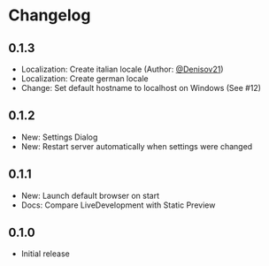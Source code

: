 # Changelog

## 0.1.3
* Localization: Create italian locale (Author: [@Denisov21](https://github.com/Denisov21))
* Localization: Create german locale
* Change: Set default hostname to localhost on Windows (See #12)

## 0.1.2
* New: Settings Dialog
* New: Restart server automatically when settings were changed

## 0.1.1
* New: Launch default browser on start
* Docs: Compare LiveDevelopment with Static Preview

## 0.1.0
* Initial release